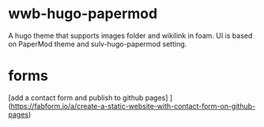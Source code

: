 # wwb-hugo-papermod
A hugo theme that supports images folder and wikilink in foam. UI is based on PaperMod theme and sulv-hugo-papermod setting.

# forms


[add a contact form and publish to github pages]
](https://fabform.io/a/create-a-static-website-with-contact-form-on-github-pages)
